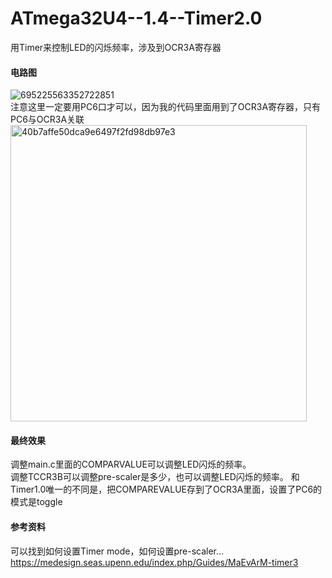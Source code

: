 # ATmega32U4--1.4--Timer2.0
用Timer来控制LED的闪烁频率，涉及到OCR3A寄存器
####  电路图  
![695225563352722851](https://github.com/wenxiwei00/ATmega32U4--1.4--Timer2/assets/114196821/adbdb2fa-d7a5-402b-97ab-48bd1e391e8f)  
注意这里一定要用PC6口才可以，因为我的代码里面用到了OCR3A寄存器，只有PC6与OCR3A关联  
<img width="474" alt="40b7affe50dca9e6497f2fd98db97e3" src="https://github.com/wenxiwei00/ATmega32U4--1.4--Timer2/assets/114196821/13a6e06d-37fe-4839-b3e1-d59b9d8f8c29">
####  最终效果  
调整main.c里面的COMPARVALUE可以调整LED闪烁的频率。  
调整TCCR3B可以调整pre-scaler是多少，也可以调整LED闪烁的频率。
和Timer1.0唯一的不同是，把COMPAREVALUE存到了OCR3A里面，设置了PC6的模式是toggle
####  参考资料  
可以找到如何设置Timer mode，如何设置pre-scaler...  
https://medesign.seas.upenn.edu/index.php/Guides/MaEvArM-timer3
